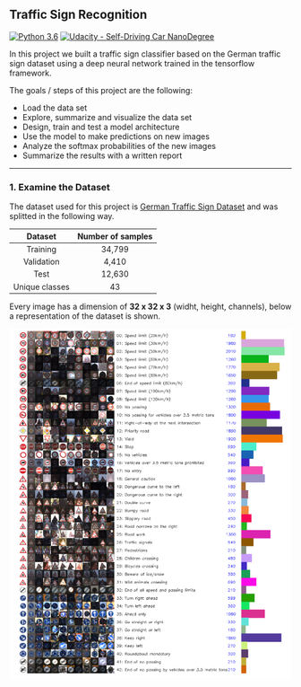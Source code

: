 ## Traffic Sign Recognition
[![Python 3.6](https://img.shields.io/badge/python-3.6-blue.svg)](https://www.python.org/downloads/release/python-360/)
[![Udacity - Self-Driving Car NanoDegree](https://s3.amazonaws.com/udacity-sdc/github/shield-carnd.svg)](http://www.udacity.com/drive)


In this project we built a traffic sign classifier based on the German traffic sign dataset using a deep neural network trained in the tensorflow framework.


The goals / steps of this project are the following:
* Load the data set
* Explore, summarize and visualize the data set
* Design, train and test a model architecture
* Use the model to make predictions on new images
* Analyze the softmax probabilities of the new images
* Summarize the results with a written report

---

### 1. Examine the Dataset

The dataset used for this project is [German Traffic Sign Dataset](http://benchmark.ini.rub.de/?section=gtsrb&subsection=dataset) and was splitted in the following way.

| Dataset         	|     Number of samples	        | 
|:-----------------:|:-----------------------------:| 
| Training        |   		34,799		  	| 
| Validation      |  	    4,410         |
| Test				    |				12,630				|
| Unique classes	|				43			    	|

Every image has a dimension of **32 x 32 x 3** (widht, height, channels), below a representation of the dataset is shown.

![Data_Representation](https://github.com/ajimenezjulio/P3_Traffic_Sign_Recognition/blob/master/Markdown/Data_Representation.png)

